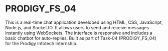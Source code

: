 # PRODIGY_FS_04
This is a real-time chat application developed using HTML, CSS, JavaScript, Node.js, and Socket.IO. It allows users to send and receive messages instantly using WebSockets. The interface is responsive and includes a basic chatbot for auto-replies. Built as part of Task-04 (PRODIGY_FS_04) for the Prodigy Infotech Internship.
